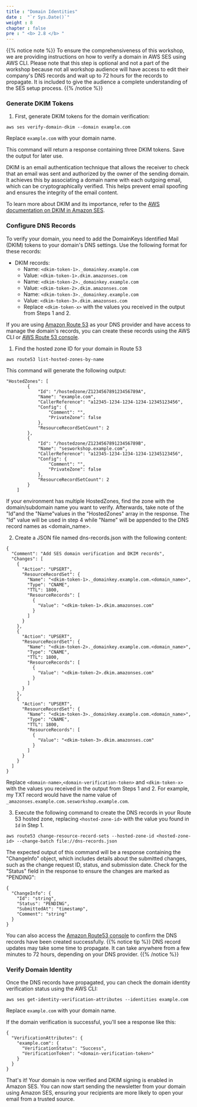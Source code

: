 ```yaml
---
title : "Domain Identities"
date :  "`r Sys.Date()`" 
weight : 8
chapter : false
pre : " <b> 2.8 </b> "
---
```


{{% notice note %}}
To ensure the comprehensiveness of this workshop, we are providing instructions on how to verify a domain in AWS SES using AWS CLI. Please note that this step is optional and not a part of the workshop because not all workshop audience will have access to edit their company's DNS records and wait up to 72 hours for the records to propagate. It is included to give the audience a complete understanding of the SES setup process.
{{% /notice %}}

### Generate DKIM Tokens

1. First, generate DKIM tokens for the domain verification:
```
aws ses verify-domain-dkim --domain example.com
```
Replace `example.com` with your domain name.

This command will return a response containing three DKIM tokens. Save the output for later use.

DKIM is an email authentication technique that allows the receiver to check that an email was sent and authorized by the owner of the sending domain. It achieves this by associating a domain name with each outgoing email, which can be cryptographically verified. This helps prevent email spoofing and ensures the integrity of the email content.

To learn more about DKIM and its importance, refer to the [AWS documentation on DKIM in Amazon SES](https://docs.aws.amazon.com/ses/latest/DeveloperGuide/send-email-authentication-dkim.html).

### Configure DNS Records
To verify your domain, you need to add the DomainKeys Identified Mail (DKIM) tokens to your domain's DNS settings. Use the following format for these records:

- DKIM records:
    - Name: `<dkim-token-1>._domainkey.example.com`
    - Value: `<dkim-token-1>.dkim.amazonses.com`
    - Name: `<dkim-token-2>._domainkey.example.com`
    - Value: `<dkim-token-2>.dkim.amazonses.com`
    - Name: `<dkim-token-3>._domainkey.example.com`
    - Value: `<dkim-token-3>.dkim.amazonses.com`
    - Replace `<dkim-token-x>` with the values you received in the output from Steps 1 and 2.

If you are using [Amazon Route 53](https://aws.amazon.com/route53/) as your DNS provider and have access to manage the domain's records, you can create these records using the AWS CLI or [AWS Route 53 console](https://console.aws.amazon.com/route53/).

1. Find the hosted zone ID for your domain in Route 53
```
aws route53 list-hosted-zones-by-name
```

This command will generate the following output:
```
"HostedZones": [
        {
            "Id": "/hostedzone/Z123456789123456789A",
            "Name": "example.com",
            "CallerReference": "a12345-1234-1234-1234-12345123456",
            "Config": {
                "Comment": "",
                "PrivateZone": false
            },
            "ResourceRecordSetCount": 2
        },
        {
            "Id": "/hostedzone/Z123456789123456789B",
            "Name": "sesworkshop.example.com",
            "CallerReference": "a12345-1234-1234-1234-12345123456",
            "Config": {
                "Comment": "",
                "PrivateZone": false
            },
            "ResourceRecordSetCount": 2
        }
    ]
```

If your environment has multiple HostedZones, find the zone with the domain/subdomain name you want to verify. Afterwards, take note of the "Id"and the "Name"values in the "HostedZones" array in the response. The "Id" value will be used in step 4 while "Name" will be appended to the DNS record names as <domain_name>.

2. Create a JSON file named dns-records.json with the following content:
```
{
  "Comment": "Add SES domain verification and DKIM records",
  "Changes": [
    {
      "Action": "UPSERT",
      "ResourceRecordSet": {
        "Name": "<dkim-token-1>._domainkey.example.com.<domain_name>",
        "Type": "CNAME",
        "TTL": 1800,
        "ResourceRecords": [
          {
            "Value": "<dkim-token-1>.dkim.amazonses.com"
          }
        ]
      }
    },
    {
      "Action": "UPSERT",
      "ResourceRecordSet": {
        "Name": "<dkim-token-2>._domainkey.example.com.<domain_name>",
        "Type": "CNAME",
        "TTL": 1800,
        "ResourceRecords": [
          {
            "Value": "<dkim-token-2>.dkim.amazonses.com"
          }
        ]
      }
    },
    {
      "Action": "UPSERT",
      "ResourceRecordSet": {
        "Name": "<dkim-token-3>._domainkey.example.com.<domain_name>",
        "Type": "CNAME",
        "TTL": 1800,
        "ResourceRecords": [
          {
            "Value": "<dkim-token-3>.dkim.amazonses.com"
          }
        ]
      }
    }
  ]
}
```

Replace `<domain-name>`,`<domain-verification-token>` and `<dkim-token-x>` with the values you received in the output from Steps 1 and 2. For example, my TXT record would have the name value of `_amazonses.example.com.sesworkshop.example.com`.

3. Execute the following command to create the DNS records in your Route 53 hosted zone, replacing `<hosted-zone-id>` with the value you found in `Id` in Step 1.
```
aws route53 change-resource-record-sets --hosted-zone-id <hosted-zone-id> --change-batch file://dns-records.json
```
The expected output of this command will be a response containing the "ChangeInfo" object, which includes details about the submitted changes, such as the change request ID, status, and submission date. Check for the "Status" field in the response to ensure the changes are marked as "PENDING":
```
{
  "ChangeInfo": {
    "Id": "string",
    "Status": "PENDING",
    "SubmittedAt": "timestamp",
    "Comment": "string"
  }
}
```
You can also access the [Amazon Route53 console](https://console.aws.amazon.com/route53) to confirm the DNS records have been created successfully.
{{% notice tip %}}
DNS record updates may take some time to propagate. It can take anywhere from a few minutes to 72 hours, depending on your DNS provider.
{{% /notice %}}

### Verify Domain Identity
Once the DNS records have propagated, you can check the domain identity verification status using the AWS CLI:
```
aws ses get-identity-verification-attributes --identities example.com
```
Replace `example.com` with your domain name.

If the domain verification is successful, you'll see a response like this:
```
{
  "VerificationAttributes": {
    "example.com": {
      "VerificationStatus": "Success",
      "VerificationToken": "<domain-verification-token>"
    }
  }
}
```

That's it! Your domain is now verified and DKIM signing is enabled in Amazon SES. You can now start sending the newsletter from your domain using Amazon SES, ensuring your recipients are more likely to open your email from a trusted source.